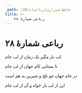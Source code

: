 ```yaml
---
_path: /حافظ-شیرازی/رباعیات/28
title: >-
    رباعی شمارهٔ ۲۸
---
```

# رباعی شمارهٔ ۲۸

<div class="b" id="bn1"><div class="m1"><p>لب باز مگیر یک زمان از لب جام</p></div>
<div class="m2"><p>تا بستانی کام جهان از لب جام</p></div></div>
<div class="b" id="bn2"><div class="m1"><p>در جام جهان چو تلخ و شیرین به هم است</p></div>
<div class="m2"><p>این از لب یار خواه و آن از لب جام</p></div></div>
